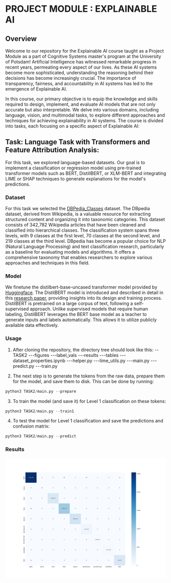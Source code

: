 # PROJECT MODULE : EXPLAINABLE AI

## Overview
Welcome to our repository for the Explainable AI course taught as a Project Module as a part of Cognitive Systems master's program at the University of Potsdam! Artificial Intelligence has witnessed remarkable progress in recent years, permeating every aspect of our lives. As these AI systems become more sophisticated, understanding the reasoning behind their decisions has become increasingly crucial. The importance of transparency, fairness, and accountability in AI systems has led to the emergence of Explainable AI. 

In this course, our primary objective is to equip the knowledge and skills required to design, implement, and evaluate AI models that are not only accurate but also interpretable. We delve into various domains, including language, vision, and multimodal tasks, to explore different approaches and techniques for achieving explainability in AI systems. The course is divided into tasks, each focusing on a specific aspect of Explainable AI:

## Task: Language Task with Transformers and Feature Attribution Analysis:
For this task, we explored language-based datasets. Our goal is to implement a classification or regression model using pre-trained transformer models such as BERT, DistillBERT, or XLM-BERT and integrating LIME or SHAP techniques to generate explanations for the model's predictions. 

### Dataset
For this task we selected the [DBPedia_Classes](https://huggingface.co/datasets/DeveloperOats/DBPedia_Classes) dataset. The DBpedia dataset, derived from Wikipedia, is a valuable resource for extracting structured content and organizing it into taxonomic categories. This dataset consists of 342,782 Wikipedia articles that have been cleaned and classified into hierarchical classes. The classification system spans three levels, with 9 classes at the first level, 70 classes at the second level, and 219 classes at the third level. DBpedia has become a popular choice for NLP (Natural Language Processing) and text classification research, particularly as a baseline for evaluating models and algorithms. It offers a comprehensive taxonomy that enables researchers to explore various approaches and techniques in this field. 

### Model
We finetune the distilbert-base-uncased transformer model provided by [Huggingface](https://huggingface.co/distilbert-base-uncased). The DistilBERT model is introduced and described in detail in this [research paper](https://arxiv.org/abs/1910.01108), providing insights into its design and training process. DistilBERT is pretrained on a large corpus of text, following a self-supervised approach. Unlike supervised models that require human labeling, DistilBERT leverages the BERT base model as a teacher to generate inputs and labels automatically. This allows it to utilize publicly available data effectively. 

### Usage

1) After cloning the repository, the directory tree should look like this:
--TASK2
---figures
---label_vals
---results
---tables
---dataset_properties.ipynb
---helper.py
---lime_utils.py
---main.py
---predict.py
---train.py

 2) The next step is to generate the tokens from the raw data, prepare them for the model, and save them to disk. This can be done by running:

```python
python3 TASK2/main.py --prepare
```

3) To train the model (and save it) for Level 1 classification on these tokens:

```python
python3 TASK2/main.py --train1
```
4) To test the model for Level 1 classification and save the predictions and confusion matrix:

```python
python3 TASK2/main.py --predict
```

### Results
![alt text](https://github.com/kushal-10/alexAndTheNaiveBoyes/blob/main/TASK2/figures/cfm.png?raw=true)










 

